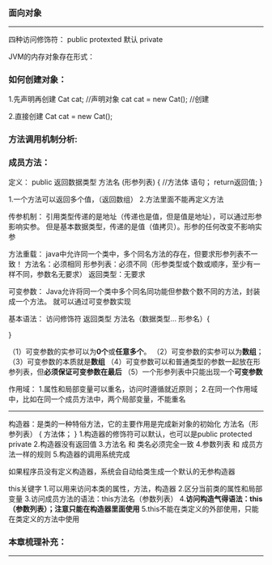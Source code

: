 ### 面向对象

------

四种访问修饰符：
public 	protexted	默认	private

JVM的内存对象存在形式：





### 如何创建对象：

1.先声明再创建
Cat cat; 	//声明对象 cat
cat = new Cat();		//创建

2.直接创建
Cat cat = new Cat();



### 方法调用机制分析:



### 成员方法：

定义：
public 返回数据类型 方法名 (形参列表) {	//方法体
	语句；
	return返回值;
}

1.一个方法可以返回多个值，（返回数组）
2.方法里面不能再定义方法

传参机制：
引用类型传递的是地址（传递也是值，但是值是地址），可以通过形参影响实参。
但是基本数据类型，传递的是值（值拷贝）。形参的任何改变不影响实参



方法重载：
java中允许同一个类中，多个同名方法的存在，但要求形参列表不一致！
方法名：必须相同
形参列表：必须不同（形参类型或个数或顺序，至少有一样不同，参数名无要求）
返回类型：无要求



可变参数：
Java允许将同一个类中多个同名同功能但参数个数不同的方法，封装成一个方法。
就可以通过可变参数实现

基本语法：
访问修饰符 返回类型 方法名（数据类型...	形参名）{

}

（1）可变参数的实参可以为**0个**或**任意多个**。
（2）可变参数的实参可以为**数组**；
（3）可变参数的本质就是**数组**
（4）可变参数可以和普通类型的参数一起放在形参列表，但**必须保证可变参数在最后**
（5）一个形参列表中只能出现一个**可变参数**



作用域：
1.属性和局部变量可以重名，访问时遵循就近原则；
2.在同一个作用域中，比如在同一个成员方法中，两个局部变量，不能重名

---



构造器：是类的一种特俗方法，它的主要作用是完成新对象的初始化
方法名（形参列表） {
	方法体；
}
1.构造器的修饰符可以默认，也可以是public protected private
2.构造器没有返回值
3.方法名 和 类名必须完全一致
4.参数列表 和 成员方法一样的规则
5.构造器的调用系统完成

如果程序员没有定义构造器，系统会自动给类生成一个默认的无参构造器



this关键字
1.可以用来访问本类的属性，方法，构造器
2.区分当前类的属性和局部变量
3.访问成员方法的语法：this方法名（参数列表）
4.**访问构造气得语法：this（参数列表）；注意只能在构造器里面使用**
5.this不能在类定义的外部使用，只能在类定义的方法中使用



### **本章梳理补充：**

------

